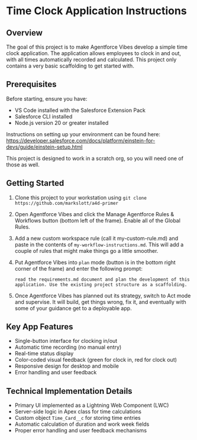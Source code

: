 # Time Clock Application Instructions

## Overview

The goal of this project is to make Agentforce Vibes develop a simple time clock application. The application allows employees to clock in and out, with all times automatically recorded and calculated.  This project only contains a very basic scaffolding to get started with.

## Prerequisites

Before starting, ensure you have:

- VS Code installed with the Salesforce Extension Pack
- Salesforce CLI installed
- Node.js version 20 or greater installed

Instructions on setting up your environment can be found here: <https://developer.salesforce.com/docs/platform/einstein-for-devs/guide/einstein-setup.html>

This project is designed to work in a scratch org, so you will need one of those as well.

## Getting Started

1. Clone this project to your workstation using `git clone https://github.com/markslott/a4d-primer`
2. Open Agentforce Vibes and click the Manage Agentforce Rules & Workflows button (bottom left of the frame). Enable all of the Global Rules.
3. Add a new custom workspace rule (call it my-custom-rule.md) and paste in the contents of `my-workflow-instructions.md`. This will add a couple of rules that might make things go a little smoother.
4. Put Agentforce Vibes into `plan` mode (button is in the bottom right corner of the frame) and enter the following prompt:

   ```text
   read the requirements.md document and plan the development of this application. Use the existing project structure as a scaffolding.
   ```

5. Once Agentforce Vibes has planned out its strategy, switch to Act mode and supervise. It will build, get things wrong, fix it, and eventually with some of your guidance get to a deployable app.

## Key App Features

- Single-button interface for clocking in/out
- Automatic time recording (no manual entry)
- Real-time status display
- Color-coded visual feedback (green for clock in, red for clock out)
- Responsive design for desktop and mobile
- Error handling and user feedback

## Technical Implementation Details

- Primary UI implemented as a Lightning Web Component (LWC)
- Server-side logic in Apex class for time calculations
- Custom object `Time_Card__c` for storing time entries
- Automatic calculation of duration and work week fields
- Proper error handling and user feedback mechanisms
